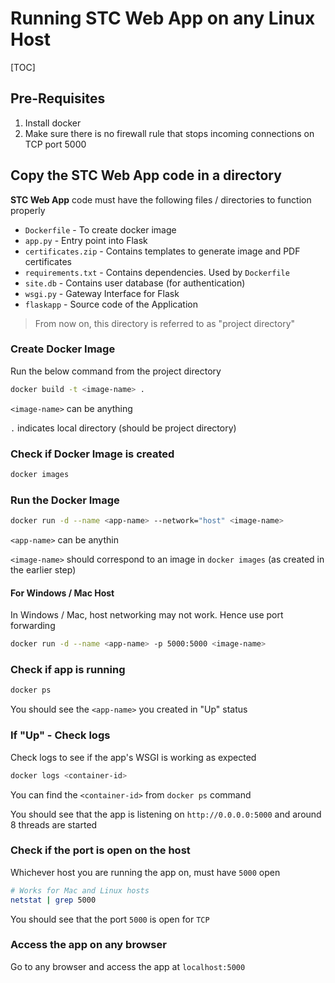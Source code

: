 # Running STC Web App on any Linux Host

[TOC]

## Pre-Requisites

1. Install docker
2. Make sure there is no firewall rule that stops incoming connections on TCP port 5000

## Copy the STC Web App code in a directory

**STC Web App** code must have the following files / directories to function properly

- `Dockerfile` - To create docker image
- `app.py` - Entry point into Flask 
- `certificates.zip` - Contains templates to generate image and PDF certificates
- `requirements.txt` - Contains dependencies. Used by `Dockerfile`
- `site.db` - Contains user database (for authentication)
- `wsgi.py` - Gateway Interface for Flask
- `flaskapp` - Source code of the Application

> From now on, this directory is referred to as "project directory"

### Create Docker Image

Run the below command from the project directory

```bash
docker build -t <image-name> .
```

`<image-name>` can be anything

`.` indicates local directory (should be project directory)

### Check if Docker Image is created

```bash
docker images
```

### Run the Docker Image

```bash
docker run -d --name <app-name> --network="host" <image-name>
```

`<app-name>` can be anythin

`<image-name>` should correspond to an image in `docker images` (as created in the earlier step)

#### For Windows / Mac Host

In Windows / Mac, host networking may not work. Hence use port forwarding

```bash
docker run -d --name <app-name> -p 5000:5000 <image-name>
```

### Check if app is running

```bash
docker ps
```

You should see the `<app-name>` you created in "Up" status

### If "Up" - Check logs

Check logs to see if the app's WSGI is working as expected

```bash
docker logs <container-id>
```

You can find the `<container-id>` from `docker ps` command

You should see that the app is listening on `http://0.0.0.0:5000` and around 8 threads are started

### Check if the port is open on the host

Whichever host you are running the app on, must have `5000` open

```bash
# Works for Mac and Linux hosts
netstat | grep 5000
```

You should see that the port `5000` is open for `TCP`

### Access the app on any browser

Go to any browser and access the app at `localhost:5000`  